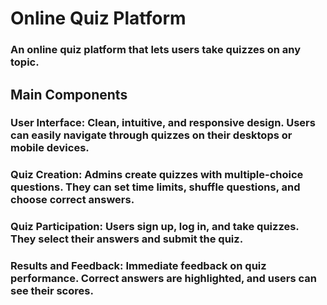 # Online Quiz Platform
### An online quiz platform that lets users take quizzes on any topic.
## Main Components
### User Interface: Clean, intuitive, and responsive design. Users can easily navigate through quizzes on their desktops or mobile devices.
### Quiz Creation: Admins create quizzes with multiple-choice questions. They can set time limits, shuffle questions, and choose correct answers.
### Quiz Participation: Users sign up, log in, and take quizzes. They select their answers and submit the quiz.

### Results and Feedback: Immediate feedback on quiz performance. Correct answers are highlighted, and users can see their scores.

